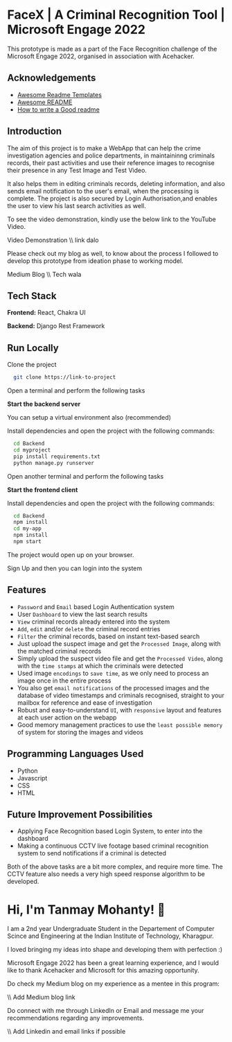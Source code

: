 
# FaceX | A Criminal Recognition Tool | Microsoft Engage 2022

This prototype is made as a part of the Face Recognition challenge of the Microsoft Engage 2022, organised in association with Acehacker.




## Acknowledgements

 - [Awesome Readme Templates](https://awesomeopensource.com/project/elangosundar/awesome-README-templates)
 - [Awesome README](https://github.com/matiassingers/awesome-readme)
 - [How to write a Good readme](https://bulldogjob.com/news/449-how-to-write-a-good-readme-for-your-github-project)


## Introduction

The aim of this project is to make a WebApp that can help the crime investigation
agencies and police departments, in maintaininng criminals records, their past activities and use their reference images to 
recognise their presence in any Test Image and Test Video.

It also helps them in editing criminals records, deleting information, 
and also sends email notification to the user's email, when the processing is complete.
The project is also secured by Login Authorisation,and enables the user to 
view his last search activities as well.

To see the video demonstration, kindly use the below link to the YouTube Video.

Video Demonstration \\\ link dalo

Please check out my blog as well, to know about the process I followed
to develop this prototype from ideation phase to working model.

Medium Blog  \\\ Tech wala




## Tech Stack

**Frontend:** React, Chakra UI 

**Backend:** Django Rest Framework 





## Run Locally

Clone the project

```bash
  git clone https://link-to-project
```

Open a terminal and perform the following tasks

**Start the backend server**

You can setup a virtual environment also (recommended)

Install dependencies and open the project with the following commands:
```bash
  cd Backend
  cd myproject
  pip install requirements.txt
  python manage.py runserver
```

Open another terminal and perform the following tasks

**Start the frontend client**

Install dependencies and open the project with the following commands:
```bash
  cd Backend
  npm install
  cd my-app
  npm install
  npm start
```

The project would open up on your browser.

Sign Up and then you can login into the system

## Features

- `Password` and `Email` based Login Authentication system
- User `Dashboard` to view the last search results
- `View` criminal records already entered into the system
- `Add`, `edit` and/or `delete` the criminal record entries
- `Filter` the criminal records, based on instant text-based search
- Just upload the suspect image and get the `Processed Image`, along 
    with the matched criminal records
- Simply upload the suspect video file and get the `Processed Video`, 
    along with the `time stamps` at which the criminals were detected
- Used image `encodings` to `save time`, as we only need to process an image once in the entire process
- You also get `email notifications` of the processed images and the database
    of video timestamps and criminals recognised, straight to your mailbox for 
    reference and ease of investigation
- Robust and easy-to-understand `UI`, with `responsive` layout and features at each user
    action on the webapp
- Good memory management practices to use the `least possible memory` of system for 
    storing the images and videos

## Programming Languages Used

- Python
- Javascript
- CSS
- HTML
## Future Improvement Possibilities

- Applying Face Recognition based Login System, to enter into the dashboard
- Making a continuous CCTV live footage based criminal recognition system
    to send notifications if a criminal is detected

Both of the above tasks are a bit more complex, and require more time.
The CCTV feature also needs a very high speed response algorithm to be developed.


# Hi, I'm Tanmay Mohanty! 👋

I am a 2nd year Undergraduate Student in the Departement of Computer 
Scince and Engineering at the Indian Institute of Technology,
Kharagpur.

I loved bringing my ideas into shape and developing them with perfection :)

Microsoft Engage 2022 has been a great learning experience, and 
I would like to thank Acehacker and Microsoft for this amazing opportunity.

Do check my Medium blog on my experience as a mentee in this program:

\\\ Add Medium blog link

Do connect with me through LinkedIn or Email and message me your recommendations regarding 
any improvements.

\\\ Add Linkedin and email links if possible
